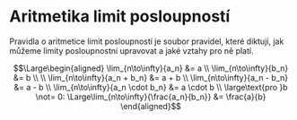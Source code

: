 # Aritmetika limit posloupností
Pravidla o aritmetice limit posloupností je soubor pravidel, které diktují, jak můžeme limity posloupnostní upravovat a jaké vztahy pro ně platí.

$$\Large\begin{aligned}
\lim_{n\to\infty}{a_n} &= a \\
\lim_{n\to\infty}{b_n} &= b \\
\\
\lim_{n\to\infty}{a_n + b_n} &= a + b \\
\lim_{n\to\infty}{a_n - b_n} &= a - b \\
\lim_{n\to\infty}{a_n \cdot b_n} &= a \cdot b \\
\large\text{pro }b \not= 0: \Large\lim_{n\to\infty}{\frac{a_n}{b_n}} &= \frac{a}{b}
\end{aligned}$$